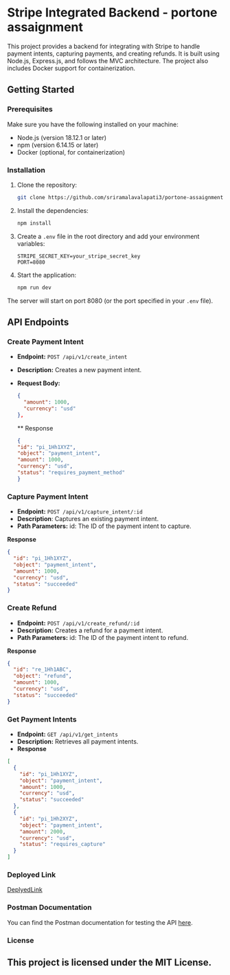 # Stripe Integrated Backend - portone assaignment

This project provides a backend for integrating with Stripe to handle payment intents, capturing payments, and creating refunds. It is built using Node.js, Express.js, and follows the MVC architecture. The project also includes Docker support for containerization.

## Getting Started

### Prerequisites

Make sure you have the following installed on your machine:

- Node.js (version 18.12.1 or later)
- npm (version 6.14.15 or later)
- Docker (optional, for containerization)

### Installation

1. Clone the repository:

    ```sh
    git clone https://github.com/sriramalavalapati3/portone-assaignment.git
    ```

2. Install the dependencies:

    ```sh
    npm install
    ```

3. Create a `.env` file in the root directory and add your environment variables:

    ```env
    STRIPE_SECRET_KEY=your_stripe_secret_key
    PORT=8080
    ```

4. Start the application:

    ```sh
    npm run dev
    ```

The server will start on port 8080 (or the port specified in your `.env` file).

## API Endpoints

### Create Payment Intent

- **Endpoint:** `POST /api/v1/create_intent`
- **Description:** Creates a new payment intent.
- **Request Body:**
  ```json
  {
    "amount": 1000,
    "currency": "usd"
  },
  ```
   
  ** Response
  ```json
  {
  "id": "pi_1Hh1XYZ",
  "object": "payment_intent",
  "amount": 1000,
  "currency": "usd",
  "status": "requires_payment_method"
  }
  ```


### Capture Payment Intent
- **Endpoint:** `POST /api/v1/capture_intent/:id`
- **Description**: Captures an existing payment intent.
- **Path Parameters:**
    id: The ID of the payment intent to capture.

**Response**
```json
{
  "id": "pi_1Hh1XYZ",
  "object": "payment_intent",
  "amount": 1000,
  "currency": "usd",
  "status": "succeeded"
}
```
### Create Refund
- **Endpoint:** `POST /api/v1/create_refund/:id`
- **Description:** Creates a refund for a payment intent.
- **Path Parameters:**
    id: The ID of the payment intent to refund.

**Response**
```json
{
  "id": "re_1Hh1ABC",
  "object": "refund",
  "amount": 1000,
  "currency": "usd",
  "status": "succeeded"
}
```
### Get Payment Intents
- **Endpoint:** `GET /api/v1/get_intents`
- **Description:** Retrieves all payment intents.
- **Response**
```json
[
  {
    "id": "pi_1Hh1XYZ",
    "object": "payment_intent",
    "amount": 1000,
    "currency": "usd",
    "status": "succeeded"
  },
  {
    "id": "pi_1Hh2XYZ",
    "object": "payment_intent",
    "amount": 2000,
    "currency": "usd",
    "status": "requires_capture"
  }
]
```

### Deployed Link
[DeplyedLink](https://portone-assaignment.onrender.com)


### Postman Documentation

You can find the Postman documentation for testing the API [here](https://documenter.getpostman.com/view/24325307/2sA3XJm4vP).

### License
## This project is licensed under the MIT License.

